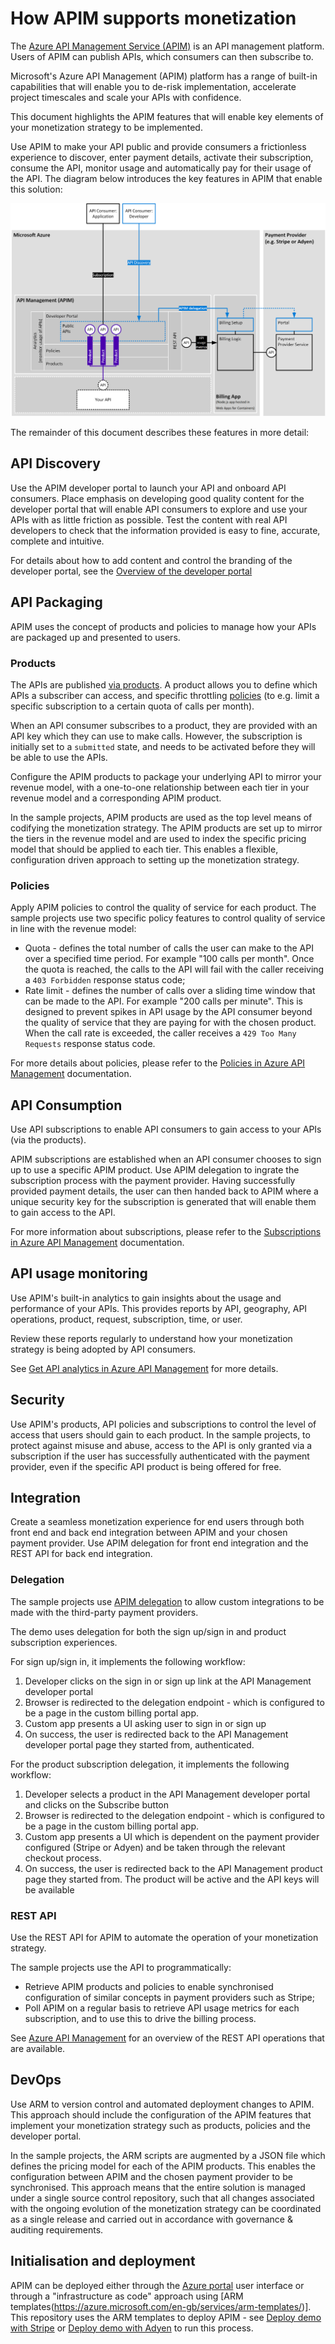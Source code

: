 # How APIM supports monetization

The [Azure API Management Service (APIM)](https://docs.microsoft.com/en-us/azure/api-management/) is an API management platform. Users of APIM can publish APIs, which consumers can then subscribe to. 

Microsoft's Azure API Management (APIM) platform has a range of built-in capabilities that will enable you to de-risk implementation, accelerate project timescales and scale your APIs with confidence.

This document highlights the APIM features that will enable key elements of your monetization strategy to be implemented.

Use APIM to make your API public and provide consumers a frictionless experience to discover, enter payment details, activate their subscription, consume the API, monitor usage and automatically pay for their usage of the API.  The diagram below introduces the key features in APIM that enable this solution:

![](architecture-overview.png)

The remainder of this document describes these features in more detail:

## API Discovery

Use the APIM developer portal to launch your API and onboard API consumers.  Place emphasis on developing good quality content for the developer portal that will enable API consumers to explore and use your APIs with as little friction as possible.  Test the content with real API developers to check that the information provided is easy to fine, accurate, complete and intuitive.

For details about how to add content and control the branding of the developer portal, see the [Overview of the developer portal](https://docs.microsoft.com/en-us/azure/api-management/api-management-howto-developer-portal)

## API Packaging

APIM uses the concept of products and policies to manage how your APIs are packaged up and presented to users.

### Products

The APIs are published [via products](https://docs.microsoft.com/en-us/azure/api-management/api-management-howto-add-products). A product allows you to define which APIs a subscriber can access, and specific throttling [policies](https://docs.microsoft.com/en-us/azure/api-management/api-management-howto-policies) (to e.g. limit a specific subscription to a certain quota of calls per month).

When an API consumer subscribes to a product, they are provided with an API key which they can use to make calls. However, the subscription is initially set to a `submitted` state, and needs to be activated before they will be able to use the APIs.

Configure the APIM products to package your underlying API to mirror your revenue model, with a one-to-one relationship between each tier in your revenue model and a corresponding APIM product.

In the sample projects, APIM products are used as the top level means of codifying the monetization strategy.  The APIM products are set up to mirror the tiers in the revenue model and are used to index the specific pricing model that should be applied to each tier.  This enables a flexible, configuration driven approach to setting up the monetization strategy.

### Policies

Apply APIM policies to control the quality of service for each product.  The sample projects use two specific policy features to control quality of service in line with the revenue model:

- Quota - defines the total number of calls the user can make to the API over a specified time period.  For example "100 calls per month".  Once the quota is reached, the calls to the API will fail with the caller receiving a `403 Forbidden` response status code;
- Rate limit - defines the number of calls over a sliding time window that can be made to the API.  For example "200 calls per minute".  This is designed to prevent spikes in API usage by the API consumer beyond the quality of service that they are paying for with the chosen product.  When the call rate is exceeded, the caller receives a `429 Too Many Requests` response status code.

For more details about policies, please refer to the [Policies in Azure API Management](https://docs.microsoft.com/en-us/azure/api-management/api-management-howto-policies) documentation.

## API Consumption

Use API subscriptions to enable API consumers to gain access to your APIs (via the products).

APIM subscriptions are established when an API consumer chooses to sign up to use a specific APIM product.  Use APIM delegation to ingrate the subscription process with the payment provider.  Having successfully provided payment details, the user can then handed back to APIM where a unique security key for the subscription is generated that will enable them to gain access to the API.

For more information about subscriptions, please refer to the [Subscriptions in Azure API Management](https://docs.microsoft.com/en-us/azure/api-management/api-management-subscriptions) documentation.

## API usage monitoring

Use APIM's built-in analytics to gain insights about the usage and performance of your APIs.  This provides reports by API, geography, API operations, product, request, subscription, time, or user.

Review these reports regularly to understand how your monetization strategy is being adopted by API consumers.

See [Get API analytics in Azure API Management](https://docs.microsoft.com/en-us/azure/api-management/howto-use-analytics) for more details.

## Security

Use APIM's products, API policies and subscriptions to control the level of access that users should gain to each product.  In the sample projects, to protect against misuse and abuse, access to the API is only granted via a subscription if the user has successfully authenticated with the payment provider, even if the specific API product is being offered for free.

## Integration

Create a seamless monetization experience for end users through both front end and back end integration between APIM and your chosen payment provider.  Use APIM delegation for front end integration and the REST API for back end integration.

### Delegation

The sample projects use [APIM delegation](https://docs.microsoft.com/en-us/azure/api-management/api-management-howto-setup-delegation) to allow custom integrations to be made with the third-party payment providers.

The demo uses delegation for both the sign up/sign in and product subscription experiences.

For sign up/sign in, it implements the following workflow:

1. Developer clicks on the sign in or sign up link at the API Management developer portal
2. Browser is redirected to the delegation endpoint - which is configured to be a page in the custom billing portal app.
3. Custom app presents a UI asking user to sign in or sign up
4. On success, the user is redirected back to the API Management developer portal page they started from, authenticated.

For the product subscription delegation, it implements the following workflow:

1. Developer selects a product in the API Management developer portal and clicks on the Subscribe button
1. Browser is redirected to the delegation endpoint - which is configured to be a page in the custom billing portal app.
1. Custom app presents a UI which is dependent on the payment provider configured (Stripe or Adyen) and be taken through the relevant checkout process.
2. On success, the user is redirected back to the API Management product page they started from.  The product will be active and the API keys will be available

### REST API

Use the REST API for APIM to automate the operation of your monetization strategy.

The sample projects use the API to programmatically:

- Retrieve APIM products and policies to enable synchronised configuration of similar concepts in payment providers such as Stripe;
- Poll APIM on a regular basis to retrieve API usage metrics for each subscription, and to use this to drive the billing process.

See [Azure API Management](https://docs.microsoft.com/en-us/rest/api/apimanagement/) for an overview of the REST API operations that are available.

## DevOps

Use ARM to version control and automated deployment changes to APIM.  This approach should include the configuration of the APIM features that implement your monetization strategy such as products, policies and the developer portal.

In the sample projects, the ARM scripts are augmented by a JSON file which defines the pricing model for each of the APIM products.  This enables the configuration between APIM and the chosen payment provider to be synchronised.  This approach means that the entire solution is managed under a single source control repository, such that all changes associated with the ongoing evolution of the monetization strategy can be coordinated as a single release and carried out in accordance with governance & auditing requirements.

## Initialisation and deployment

APIM can be deployed either through the [Azure portal](https://portal.azure.com/) user interface or through a "infrastructure as code" approach using [ARM templates(https://azure.microsoft.com/en-gb/services/arm-templates/)].  This repository uses the ARM templates to deploy APIM - see [Deploy demo with Stripe](./documentation/stripe-deploy.md) or [Deploy demo with Adyen](./documentation/adyen-deploy.md) to run this process.
